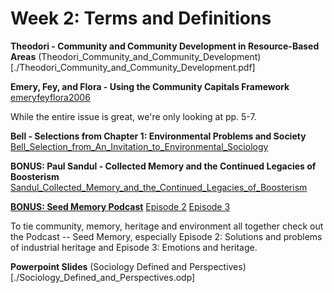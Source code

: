  # Week 2: Terms and Definitions
**Theodori - Community and Community Development in Resource-Based Areas**
(Theodori_Community_and_Community_Development)[./Theodori_Community_and_Community_Development.pdf]

**Emery, Fey, and Flora - Using the Community Capitals Framework**
[emeryfeyflora2006](./emeryfeyflora2006.pdf)

While the entire issue is great, we're only looking at pp. 5-7. 

**Bell - Selections from Chapter 1: Environmental Problems and Society**
[Bell_Selection_from_An_Invitation_to_Environmental_Sociology](./Bell_Selection_from_An_Invitation_to_Environmental_Sociology.pdf)

**BONUS: Paul Sandul - Collected Memory and the Continued Legacies of Boosterism**
[Sandul_Collected_Memory_and_the_Continued_Legacies_of_Boosterism](./Sandul_Collected_Memory_and_the_Continued_Legacies_of_Boosterism.pdf)

**<span style="text-decoration: underline">BONUS: Seed Memory Podcast</span>**
[Episode 2](./seed_memory_podcast_episode_2.ogg)
[Episode 3](./seed_memory_podcast_episode_3.ogg)

To tie community, memory, heritage and environment all together check out the Podcast -- Seed Memory, especially Episode 2: Solutions and problems of industrial heritage and Episode 3: Emotions and heritage.

**Powerpoint Slides**
(Sociology Defined and Perspectives)[./Sociology_Defined_and_Perspectives.odp]
